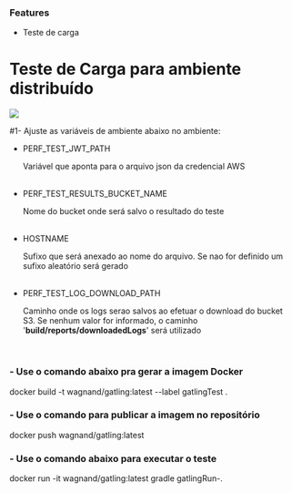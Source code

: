 ### Features
- Teste de carga

# Teste de Carga para ambiente distribuído
![](https://gatling.io/wp-content/uploads/2019/04/Gatling-logo-2019.png)

#1- Ajuste as variáveis de ambiente abaixo no ambiente:
- PERF_TEST_JWT_PATH
  <p>Variável que aponta para o arquivo json da credencial AWS</p><br/>
- PERF_TEST_RESULTS_BUCKET_NAME
  <p>Nome do bucket onde será salvo o resultado do teste</p><br/>
- HOSTNAME
  <p>Sufixo que será anexado ao nome do arquivo. Se nao for definido um sufixo aleatório será gerado</p><br/>
- PERF_TEST_LOG_DOWNLOAD_PATH
  <p>Caminho onde os logs serao salvos ao efetuar o download do bucket S3. Se nenhum valor for informado, o caminho '<b>build/reports/downloadedLogs</b>' será utilizado</p><br/>
### - Use o comando abaixo pra gerar a imagem Docker
docker build -t wagnand/gatling:latest --label gatlingTest .

### - Use o comando para publicar a imagem no repositório
docker push wagnand/gatling:latest

### - Use o comando abaixo para executar o teste 
docker run -it wagnand/gatling:latest gradle gatlingRun-<SimulationPackage>.<Simulation>